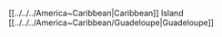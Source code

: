 
[[../../../America~Caribbean|Caribbean]] Island [[../../../America~Caribbean/Guadeloupe|Guadeloupe]] 
